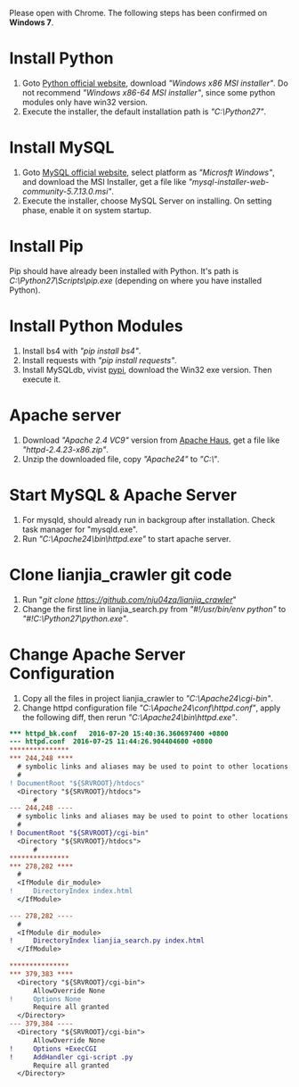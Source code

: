 Please open with Chrome. The following steps has been confirmed on **Windows 7**.

# Install Python
1. Goto [Python official website](https://www.python.org/downloads/release), download *"Windows x86 MSI installer"*. Do not recommend *"Windows x86-64 MSI installer"*, since some python modules only have win32 version.
2. Execute the installer, the default installation path is *"C:\Python27\"*.

# Install MySQL
1. Goto [MySQL official website](http://dev.mysql.com/downloads/mysql/), select platform as *"Microsft Windows"*, and download the MSI Installer, get a file like *"mysql-installer-web-community-5.7.13.0.msi"*.
2. Execute the installer, choose MySQL Server on installing. On setting phase, enable it on system startup.

# Install Pip
Pip should have already been installed with Python. It's path is *C:\Python27\Scripts\pip.exe* (depending on where you have installed Python).

# Install Python Modules
1. Install bs4 with *"pip install bs4"*.
2. Install requests with *"pip install requests"*.
3. Install MySQLdb, vivist [pypi](https://pypi.python.org/pypi/MySQL-python/1.2.5), download the Win32 exe version. Then execute it.

# Apache server
1. Download *"Apache 2.4 VC9"* version from [Apache Haus](https://www.apachehaus.com/cgi-bin/download.plx), get a file like *"httpd-2.4.23-x86.zip"*.
2. Unzip the downloaded file, copy *"Apache24"* to *"C:\\"*.

# Start MySQL & Apache Server
1. For mysqld, should already run in backgroup after installation. Check task manager for "mysqld.exe".
2. Run *"C:\Apache24\bin\httpd.exe"* to start apache server.

# Clone lianjia_crawler git code
1. Run "*git clone https://github.com/nju04zq/lianjia_crawler*"
2. Change the first line in lianjia\_search.py from *"#!/usr/bin/env python"* to *"#!C:\Python27\python.exe"*.

# Change Apache Server Configuration
1. Copy all the files in project lianjia_crawler to *"C:\Apache24\cgi-bin"*.
3. Change httpd configuration file *"C:\Apache24\conf\httpd.conf"*, apply the following diff, then rerun *"C:\Apache24\bin\httpd.exe"*.

```diff
*** httpd_bk.conf	2016-07-20 15:40:36.360697400 +0800
--- httpd.conf	2016-07-25 11:44:26.904404600 +0800
***************
*** 244,248 ****
  # symbolic links and aliases may be used to point to other locations.
  #
! DocumentRoot "${SRVROOT}/htdocs"
  <Directory "${SRVROOT}/htdocs">
      #
--- 244,248 ----
  # symbolic links and aliases may be used to point to other locations.
  #
! DocumentRoot "${SRVROOT}/cgi-bin"
  <Directory "${SRVROOT}/htdocs">
      #
***************
*** 278,282 ****
  #
  <IfModule dir_module>
!     DirectoryIndex index.html
  </IfModule>
  
--- 278,282 ----
  #
  <IfModule dir_module>
!     DirectoryIndex lianjia_search.py index.html
  </IfModule>
  
***************
*** 379,383 ****
  <Directory "${SRVROOT}/cgi-bin">
      AllowOverride None
!     Options None
      Require all granted
  </Directory>
--- 379,384 ----
  <Directory "${SRVROOT}/cgi-bin">
      AllowOverride None
!     Options +ExecCGI
!     AddHandler cgi-script .py
      Require all granted
  </Directory>

```
